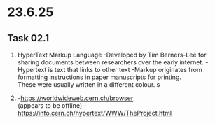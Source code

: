 # 23.6.25
## Task 02.1

1. HyperText Markup Language
     -Developed by Tim Berners-Lee for sharing documents between researchers over the early internet.
     -Hypertext is text that links to other text
     -Markup originates from formatting instructions in paper manuscripts for printing.  
     These were usually written in a different colour.  s

2.
    -https://worldwideweb.cern.ch/browser  
    (appears to be offline)
    -https://info.cern.ch/hypertext/WWW/TheProject.html